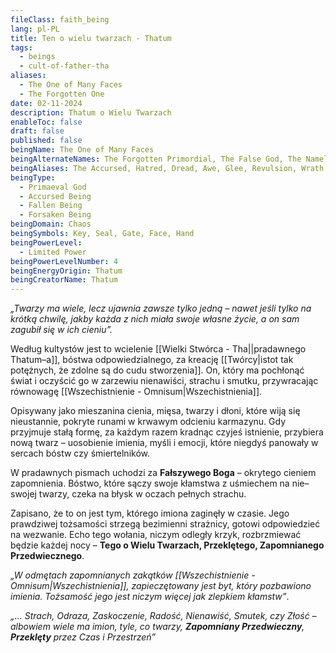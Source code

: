 ```yaml
---
fileClass: faith_being
lang: pl-PL
title: Ten o wielu twarzach - Thatum
tags:
  - beings
  - cult-of-father-tha
aliases:
  - The One of Many Faces
  - The Forgotten One
date: 02-11-2024
description: Thatum o Wielu Twarzach
enableToc: false
draft: false
published: false
beingName: The One of Many Faces
beingAlternateNames: The Forgotten Primordial, The False God, The Nameless One, The Devourer of Identity, The Lurker in the Veil, The Shadow of Creation, The Whisper of Lies, Dread’s Grin, Echo of Malice, The Weeping Maw, The Laughing Despair
beingAliases: The Accursed, Hatred, Dread, Awe, Glee, Revulsion, Wrath, Malice, Torment, Hollow
beingType:
  - Primaeval God
  - Accursed Being
  - Fallen Being
  - Forsaken Being
beingDomain: Chaos
beingSymbols: Key, Seal, Gate, Face, Hand
beingPowerLevel:
  - Limited Power
beingPowerLevelNumber: 4
beingEnergyOrigin: Thatum
beingCreatorName: Thatum
---
```

*„Twarzy ma wiele, lecz ujawnia zawsze tylko jedną – nawet jeśli tylko na krótką chwilę, jakby każda z nich miała swoje własne życie, a on sam zagubił się w ich cieniu”.*

Według kultystów jest to wcielenie [[Wielki Stwórca - Tha||pradawnego Thatum–a]], bóstwa odpowiedzialnego, za kreację [[Twórcy|istot tak potężnych, że zdolne są do cudu stworzenia]]. On, który ma pochłonąć świat i oczyścić go w zarzewiu nienawiści, strachu i smutku, przywracając równowagę [[Wszechistnienie - Omnisum|Wszechistnienia]].

Opisywany jako mieszanina cienia, mięsa, twarzy i dłoni, które wiją się nieustannie, pokryte runami w krwawym odcieniu karmazynu.
Gdy przyjmuje stałą formę, za każdym razem kradnąc czyjeś istnienie, przybiera nową twarz – uosobienie imienia, myśli i emocji, które niegdyś panowały w sercach bóstw czy śmiertelników. 

W pradawnych pismach uchodzi za **Fałszywego Boga** – okrytego cieniem zapomnienia. Bóstwo, które sączy swoje kłamstwa z uśmiechem na nie–swojej twarzy, czeka na błysk w oczach pełnych strachu.

Zapisano, że to on jest tym, którego imiona zaginęły w czasie. Jego prawdziwej tożsamości strzegą bezimienni strażnicy, gotowi odpowiedzieć na wezwanie. Echo tego wołania, niczym odległy krzyk, rozbrzmiewać będzie każdej nocy – **Tego o Wielu Twarzach, Przeklętego, Zapomnianego Przedwiecznego**.

*„W odmętach zapomnianych zakątków [[Wszechistnienie - Omnisum|Wszechistnienia]], zapieczętowany jest byt, który pozbawiono imienia. Tożsamość jego jest niczym więcej jak zlepkiem kłamstw”*.

*„… Strach, Odraza, Zaskoczenie, Radość, Nienawiść, Smutek, czy Złość – albowiem wiele ma imion, tyle, co twarzy, **Zapomniany Przedwieczny**, **Przeklęty** przez Czas i Przestrzeń”*
